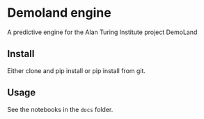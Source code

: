 # Demoland engine

A predictive engine for the Alan Turing Institute project DemoLand

## Install

Either clone and pip install or pip install from git.

## Usage

See the notebooks in the `docs` folder.
